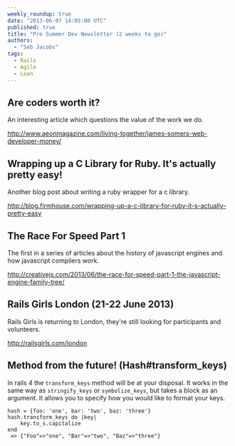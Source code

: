 ```yaml
---
weekly_roundup: true
date: "2013-06-07 14:05:00 UTC"
published: true
title: "Pre Summer Dev Newsletter (2 weeks to go)"
authors:
  - "Seb Jacobs"
tags:
  - Rails
  - Agile
  - Lean
---
```


## Are coders worth it?
An interesting article which questions the value of the work we do.

http://www.aeonmagazine.com/living-together/james-somers-web-developer-money/


## Wrapping up a C Library for Ruby. It's actually pretty easy!
Another blog post about writing a ruby wrapper for a c library.

http://blog.firmhouse.com/wrapping-up-a-c-library-for-ruby-it-s-actually-pretty-easy


## The Race For Speed Part 1
The first in a series of articles about the history of javascript engines and how javascript compilers work.

http://creativejs.com/2013/06/the-race-for-speed-part-1-the-javascript-engine-family-tree/


## Rails Girls London (21-22 June 2013)
Rails Girls is returning to London, they're still looking for participants and volunteers.

http://railsgirls.com/london


## Method from the future! (Hash#transform_keys)
In rails 4 the `transform_keys` method will be at your disposal.
It works in the same way as `stringify_keys` or `symbolize_keys`, but takes a block as an argument. It allows you to specify how you would like to format your keys.

	hash = {foo: 'one', bar: 'two', baz: 'three'}
  	hash.transform_keys do |key|
 		key.to_s.capitalize
	end
	 => {"Foo"=>"one", "Bar"=>"two", "Baz"=>"three"}


